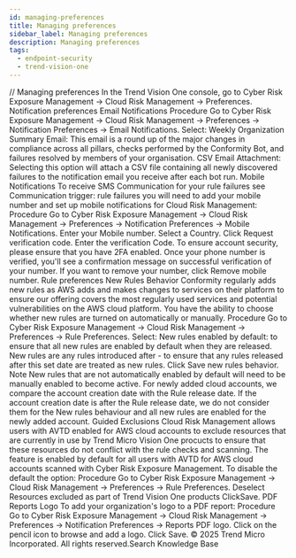 ```yaml
---
id: managing-preferences
title: Managing preferences
sidebar_label: Managing preferences
description: Managing preferences
tags:
  - endpoint-security
  - trend-vision-one
---
```


/*<![CDATA[*/ $('#title').html($('meta[name=map-description]').attr('content')); /*]]>*/ Managing preferences In the Trend Vision One console, go to Cyber Risk Exposure Management → Cloud Risk Management → Preferences. Notification preferences Email Notifications Procedure Go to Cyber Risk Exposure Management → Cloud Risk Management → Preferences → Notification Preferences → Email Notifications. Select: Weekly Organization Summary Email: This email is a round up of the major changes in compliance across all pillars, checks performed by the Conformity Bot, and failures resolved by members of your organisation. CSV Email Attachment: Selecting this option will attach a CSV file containing all newly discovered failures to the notification email you receive after each bot run. Mobile Notifications To receive SMS Communication for your rule failures see Communication trigger: rule failures you will need to add your mobile number and set up mobile notifications for Cloud Risk Management: Procedure Go to Cyber Risk Exposure Management → Cloud Risk Management → Preferences → Notification Preferences → Mobile Notifications. Enter your Mobile number. Select a Country. Click Request verification code. Enter the verification Code. To ensure account security, please ensure that you have 2FA enabled. Once your phone number is verified, you'll see a confirmation message on successful verification of your number. If you want to remove your number, click Remove mobile number. Rule preferences New Rules Behavior Conformity regularly adds new rules as AWS adds and makes changes to services on their platform to ensure our offering covers the most regularly used services and potential vulnerabilities on the AWS cloud platform. You have the ability to choose whether new rules are turned on automatically or manually. Procedure Go to Cyber Risk Exposure Management → Cloud Risk Management → Preferences → Rule Preferences. Select: New rules enabled by default: to ensure that all new rules are enabled by default when they are released. New rules are any rules introduced after - to ensure that any rules released after this set date are treated as new rules. Click Save new rules behavior. Note New rules that are not automatically enabled by default will need to be manually enabled to become active. For newly added cloud accounts, we compare the account creation date with the Rule release date. If the account creation date is after the Rule release date, we do not consider them for the New rules behaviour and all new rules are enabled for the newly added account. Guided Exclusions Cloud Risk Management allows users with AVTD enabled for AWS cloud accounts to exclude resources that are currently in use by Trend Micro Vision One procucts to ensure that these resources do not conflict with the rule checks and scanning. The feature is enabled by default for all users with AVTD for AWS cloud accounts scanned with Cyber Risk Exposure Management. To disable the default the option: Procedure Go to Cyber Risk Exposure Management → Cloud Risk Management → Preferences → Rule Preferences. Deselect Resources excluded as part of Trend Vision One products ClickSave. PDF Reports Logo To add your organization's logo to a PDF report: Procedure Go to Cyber Risk Exposure Management → Cloud Risk Management → Preferences → Notification Preferences → Reports PDF logo. Click on the pencil icon to browse and add a logo. Click Save. © 2025 Trend Micro Incorporated. All rights reserved.Search Knowledge Base